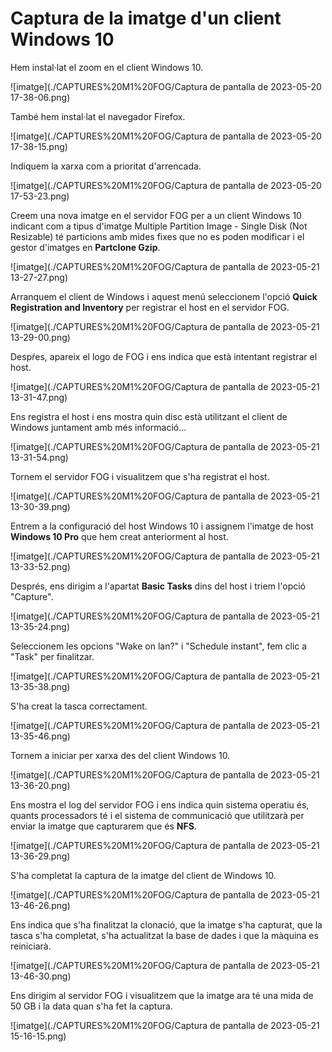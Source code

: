 # Captura de la imatge d'un client Windows 10

Hem instal·lat el zoom en el client Windows 10.

![imatge](./CAPTURES%20M1%20FOG/Captura de pantalla de 2023-05-20 17-38-06.png)

També hem instal·lat el navegador Firefox.

![imatge](./CAPTURES%20M1%20FOG/Captura de pantalla de 2023-05-20 17-38-15.png)

Indiquem la xarxa com a prioritat d'arrencada.

![imatge](./CAPTURES%20M1%20FOG/Captura de pantalla de 2023-05-20 17-53-23.png)

Creem una nova imatge en el servidor FOG per a un client Windows 10 indicant com a tipus d'imatge Multiple Partition Image - Single Disk (Not Resizable) té particions amb mides fixes que no es poden modificar i el gestor d'imatges en **Partclone Gzip**.

![imatge](./CAPTURES%20M1%20FOG/Captura de pantalla de 2023-05-21 13-27-27.png)

Arranquem el client de Windows i aquest menú seleccionem l'opció **Quick Registration and Inventory** per registrar el host en el servidor FOG.

![imatge](./CAPTURES%20M1%20FOG/Captura de pantalla de 2023-05-21 13-29-00.png)

Despŕes, apareix el logo de FOG i ens indica que està intentant registrar el host.

![imatge](./CAPTURES%20M1%20FOG/Captura de pantalla de 2023-05-21 13-31-47.png)

Ens registra el host i ens mostra quin disc està utilitzant el client de Windows juntament amb més informació...

![imatge](./CAPTURES%20M1%20FOG/Captura de pantalla de 2023-05-21 13-31-54.png)

Tornem el servidor FOG i visualitzem que s'ha registrat el host.

![imatge](./CAPTURES%20M1%20FOG/Captura de pantalla de 2023-05-21 13-30-39.png)

Entrem a la configuració del host Windows 10 i assignem l'imatge de host **Windows 10 Pro** que hem creat anteriorment al host.

![imatge](./CAPTURES%20M1%20FOG/Captura de pantalla de 2023-05-21 13-33-52.png)

Després, ens dirigim a l'apartat **Basic Tasks** dins del host i triem l'opció "Capture".

![imatge](./CAPTURES%20M1%20FOG/Captura de pantalla de 2023-05-21 13-35-24.png)

Seleccionem les opcions "Wake on lan?" i "Schedule instant", fem clic a "Task" per finalitzar.

![imatge](./CAPTURES%20M1%20FOG/Captura de pantalla de 2023-05-21 13-35-38.png)

S'ha creat la tasca correctament.

![imatge](./CAPTURES%20M1%20FOG/Captura de pantalla de 2023-05-21 13-35-46.png)

Tornem a iniciar per xarxa des del client Windows 10.

![imatge](./CAPTURES%20M1%20FOG/Captura de pantalla de 2023-05-21 13-36-20.png)

Ens mostra el log del servidor FOG i ens indica quin sistema operatiu és, quants processadors té i el sistema de communicació que utilitzarà per enviar la imatge que capturarem que és **NFS**.

![imatge](./CAPTURES%20M1%20FOG/Captura de pantalla de 2023-05-21 13-36-29.png)

S'ha completat la captura de la imatge del client de Windows 10.

![imatge](./CAPTURES%20M1%20FOG/Captura de pantalla de 2023-05-21 13-46-26.png)

Ens indica que s'ha finalitzat la clonació, que la imatge s'ha capturat, que la tasca s'ha completat, s'ha actualitzat la base de dades i que la màquina es reiniciarà.

![imatge](./CAPTURES%20M1%20FOG/Captura de pantalla de 2023-05-21 13-46-30.png)

Ens dirigim al servidor FOG i visualitzem que la imatge ara té una mida de 50 GB i la data quan s'ha fet la captura.

![imatge](./CAPTURES%20M1%20FOG/Captura de pantalla de 2023-05-21 15-16-15.png)